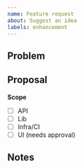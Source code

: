 ```yaml
---
name: Feature request
about: Suggest an idea
labels: enhancement
---
```


**Problem**
-

**Proposal**
-

**Scope**
- [ ] API
- [ ] Lib
- [ ] Infra/CI
- [ ] UI (needs approval)

**Notes**
-
